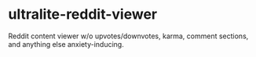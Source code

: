 # ultralite-reddit-viewer
Reddit content viewer w/o upvotes/downvotes, karma, comment sections, and anything else anxiety-inducing.
